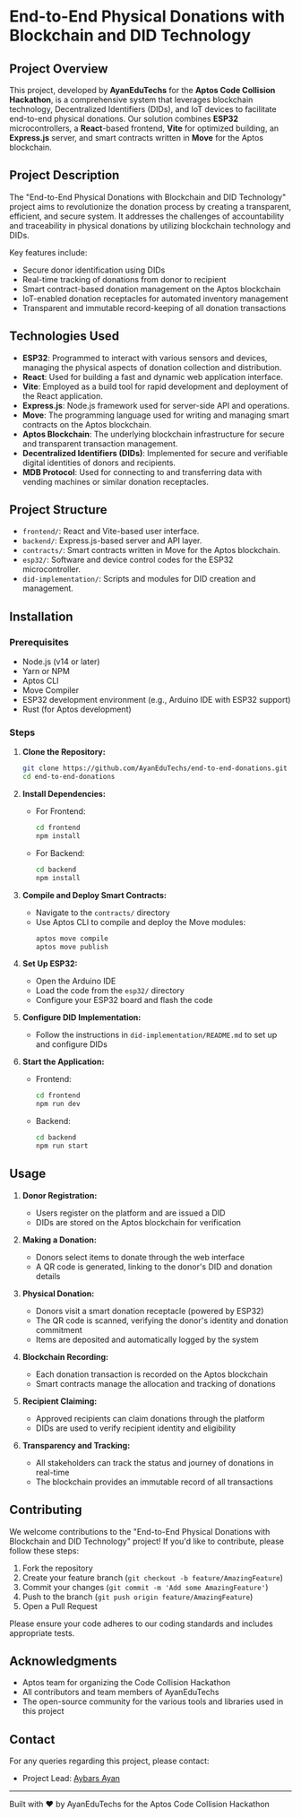 # End-to-End Physical Donations with Blockchain and DID Technology

## Project Overview

This project, developed by **AyanEduTechs** for the **Aptos Code Collision Hackathon**, is a comprehensive system that leverages blockchain technology, Decentralized Identifiers (DIDs), and IoT devices to facilitate end-to-end physical donations. Our solution combines **ESP32** microcontrollers, a **React**-based frontend, **Vite** for optimized building, an **Express.js** server, and smart contracts written in **Move** for the Aptos blockchain.

## Project Description

The "End-to-End Physical Donations with Blockchain and DID Technology" project aims to revolutionize the donation process by creating a transparent, efficient, and secure system. It addresses the challenges of accountability and traceability in physical donations by utilizing blockchain technology and DIDs.

Key features include:

- Secure donor identification using DIDs
- Real-time tracking of donations from donor to recipient
- Smart contract-based donation management on the Aptos blockchain
- IoT-enabled donation receptacles for automated inventory management
- Transparent and immutable record-keeping of all donation transactions

## Technologies Used

- **ESP32**: Programmed to interact with various sensors and devices, managing the physical aspects of donation collection and distribution.
- **React**: Used for building a fast and dynamic web application interface.
- **Vite**: Employed as a build tool for rapid development and deployment of the React application.
- **Express.js**: Node.js framework used for server-side API and operations.
- **Move**: The programming language used for writing and managing smart contracts on the Aptos blockchain.
- **Aptos Blockchain**: The underlying blockchain infrastructure for secure and transparent transaction management.
- **Decentralized Identifiers (DIDs)**: Implemented for secure and verifiable digital identities of donors and recipients.
- **MDB Protocol**: Used for connecting to and transferring data with vending machines or similar donation receptacles.

## Project Structure

- `frontend/`: React and Vite-based user interface.
- `backend/`: Express.js-based server and API layer.
- `contracts/`: Smart contracts written in Move for the Aptos blockchain.
- `esp32/`: Software and device control codes for the ESP32 microcontroller.
- `did-implementation/`: Scripts and modules for DID creation and management.

## Installation

### Prerequisites

- Node.js (v14 or later)
- Yarn or NPM
- Aptos CLI
- Move Compiler
- ESP32 development environment (e.g., Arduino IDE with ESP32 support)
- Rust (for Aptos development)

### Steps

1. **Clone the Repository:**

   ```bash
   git clone https://github.com/AyanEduTechs/end-to-end-donations.git
   cd end-to-end-donations
   ```

2. **Install Dependencies:**

   - For Frontend:
     ```bash
     cd frontend
     npm install
     ```
   - For Backend:
     ```bash
     cd backend
     npm install
     ```

3. **Compile and Deploy Smart Contracts:**

   - Navigate to the `contracts/` directory
   - Use Aptos CLI to compile and deploy the Move modules:
     ```bash
     aptos move compile
     aptos move publish
     ```

4. **Set Up ESP32:**

   - Open the Arduino IDE
   - Load the code from the `esp32/` directory
   - Configure your ESP32 board and flash the code

5. **Configure DID Implementation:**

   - Follow the instructions in `did-implementation/README.md` to set up and configure DIDs

6. **Start the Application:**
   - Frontend:
     ```bash
     cd frontend
     npm run dev
     ```
   - Backend:
     ```bash
     cd backend
     npm run start
     ```

## Usage

1. **Donor Registration:**

   - Users register on the platform and are issued a DID
   - DIDs are stored on the Aptos blockchain for verification

2. **Making a Donation:**

   - Donors select items to donate through the web interface
   - A QR code is generated, linking to the donor's DID and donation details

3. **Physical Donation:**

   - Donors visit a smart donation receptacle (powered by ESP32)
   - The QR code is scanned, verifying the donor's identity and donation commitment
   - Items are deposited and automatically logged by the system

4. **Blockchain Recording:**

   - Each donation transaction is recorded on the Aptos blockchain
   - Smart contracts manage the allocation and tracking of donations

5. **Recipient Claiming:**

   - Approved recipients can claim donations through the platform
   - DIDs are used to verify recipient identity and eligibility

6. **Transparency and Tracking:**
   - All stakeholders can track the status and journey of donations in real-time
   - The blockchain provides an immutable record of all transactions

## Contributing

We welcome contributions to the "End-to-End Physical Donations with Blockchain and DID Technology" project! If you'd like to contribute, please follow these steps:

1. Fork the repository
2. Create your feature branch (`git checkout -b feature/AmazingFeature`)
3. Commit your changes (`git commit -m 'Add some AmazingFeature'`)
4. Push to the branch (`git push origin feature/AmazingFeature`)
5. Open a Pull Request

Please ensure your code adheres to our coding standards and includes appropriate tests.

## Acknowledgments

- Aptos team for organizing the Code Collision Hackathon
- All contributors and team members of AyanEduTechs
- The open-source community for the various tools and libraries used in this project

## Contact

For any queries regarding this project, please contact:

- Project Lead: [Aybars Ayan](mailto:aybarsayan@gmail.com)

---

Built with ❤️ by AyanEduTechs for the Aptos Code Collision Hackathon
